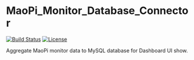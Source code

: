 # MaoPi_Monitor_Database_Connector
[![Build Status](https://travis-ci.org/MaoJianwei/MaoPi_Monitor_Database_Connector.svg?branch=master)](https://travis-ci.org/MaoJianwei/MaoPi_Monitor_Database_Connector)
[![License](https://img.shields.io/badge/License-Apache%202.0-blue.svg)](https://github.com/MaoJianwei/MaoPi_Monitor_Database_Connector/blob/master/LICENSE)

Aggregate MaoPi monitor data to MySQL database for Dashboard UI show.
